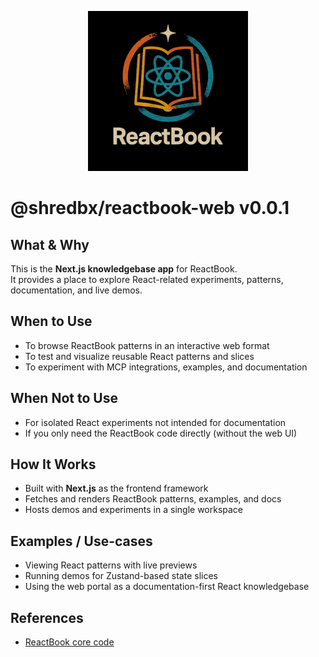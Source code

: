 <p align="center">
  <img src="./public/reacbook-logo-animated-1.gif" alt="ReactBook Logo" width="256"/>
</p>

# @shredbx/reactbook-web v0.0.1

## What & Why

This is the **Next.js knowledgebase app** for ReactBook.  
It provides a place to explore React-related experiments, patterns, documentation, and live demos.

## When to Use

- To browse ReactBook patterns in an interactive web format
- To test and visualize reusable React patterns and slices
- To experiment with MCP integrations, examples, and documentation

## When Not to Use

- For isolated React experiments not intended for documentation
- If you only need the ReactBook code directly (without the web UI)

## How It Works

- Built with **Next.js** as the frontend framework
- Fetches and renders ReactBook patterns, examples, and docs
- Hosts demos and experiments in a single workspace

## Examples / Use-cases

- Viewing React patterns with live previews
- Running demos for Zustand-based state slices
- Using the web portal as a documentation-first React knowledgebase

## References

- [ReactBook core code](/src/packages/reactbook/README.md)
